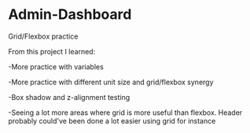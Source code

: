 # Admin-Dashboard

Grid/Flexbox practice

From this project I learned:

-More practice with variables

-More practice with different unit size and grid/flexbox synergy

-Box shadow and z-alignment testing

-Seeing a lot more areas where grid is more useful than flexbox. Header probably could've been done a lot easier using grid for instance